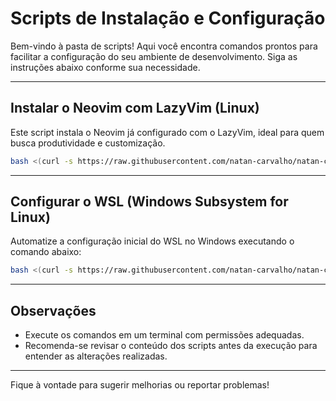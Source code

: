 # Scripts de Instalação e Configuração

Bem-vindo à pasta de scripts! Aqui você encontra comandos prontos para facilitar a configuração do seu ambiente de desenvolvimento. Siga as instruções abaixo conforme sua necessidade.

---

## Instalar o Neovim com LazyVim (Linux)

Este script instala o Neovim já configurado com o LazyVim, ideal para quem busca produtividade e customização.

```bash
bash <(curl -s https://raw.githubusercontent.com/natan-carvalho/natan-carvalho/refs/heads/main/scripts/nvim-with-lazyvim.sh)
```

---

## Configurar o WSL (Windows Subsystem for Linux)

Automatize a configuração inicial do WSL no Windows executando o comando abaixo:

```bash
bash <(curl -s https://raw.githubusercontent.com/natan-carvalho/natan-carvalho/refs/heads/main/scripts/setup_wsl.sh)
```

---

## Observações

- Execute os comandos em um terminal com permissões adequadas.
- Recomenda-se revisar o conteúdo dos scripts antes da execução para entender as alterações realizadas.

---

Fique à vontade para sugerir melhorias ou reportar problemas!
